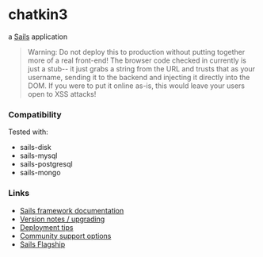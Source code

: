 # chatkin3

a [Sails](http://sailsjs.com) application


> Warning: Do not deploy this to production without putting together more of a real front-end!
> The browser code checked in currently is just a stub--  it just grabs a string from the URL
> and trusts that as your username, sending it to the backend and injecting it directly into
> the DOM.  If you were to put it online as-is, this would leave your users open to XSS attacks!

### Compatibility

Tested with:
+ sails-disk
+ sails-mysql
+ sails-postgresql
+ sails-mongo


### Links

+ [Sails framework documentation](http://sailsjs.com/documentation)
+ [Version notes / upgrading](http://sailsjs.com/documentation/upgrading/to-v-1-0)
+ [Deployment tips](http://sailsjs.com/documentation/concepts/deployment)
+ [Community support options](http://sailsjs.com/support)
+ [Sails Flagship](https://flagship.sailsjs.com)
